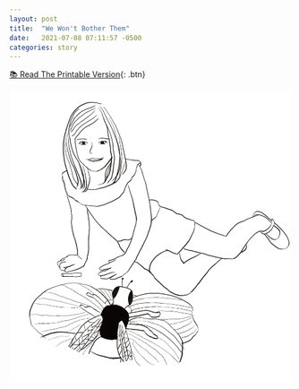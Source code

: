 ```yaml
---
layout: post
title:  "We Won't Bother Them"
date:   2021-07-08 07:11:57 -0500
categories: story
---
```


[📚 Read The Printable Version](/assets/wwbt/we-wont-bother-them.pdf){: .btn}

![](/assets/wwbt/wwbt.png)